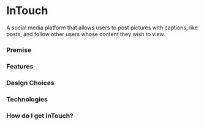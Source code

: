 # InTouch
A social media platform that allows users to post pictures with captions, like posts, and follow other users whose content they wish to view.

### Premise

### Features

### Design Choices

### Technologies

### How do I get InTouch?
